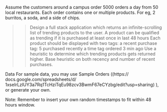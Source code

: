 
Assume the customers around a campus order 5000 orders a day from 50 local restaurants. Each order contains one or multiple products. For eg, 2 burritos, a soda, and a side of chips.

>>Design a full stack application which returns an infinite-scrolling list of trending products to the user.
>>A product can be qualified as trending if it is purchased at least once in last 48 hours
>>Each product should be displayed with two tags:
   >>a recent purchase tag: 5 purchased recently
   >>a time tag ordered 3 min ago
>>Use a heuristic to determine which trending products gets returned higher. Base heuristic on both recency and number of recent purchases.

Data
For sample data, you may use Sample Orders ((https://
 docs.google.com/spreadsheets/d/
 1xseIrLzIUY3a7Rq1TcHziTqEu98zcv3BwmF67eCYzbg/edit?usp=sharing) ), or generate your own.

Note: Remember to insert your own random timestamps to fit within 48 hours window.

